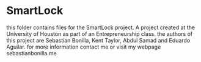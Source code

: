 # SmartLock

this folder contains files for the SmartLock project. A project created at the University of Houston as part of an Entrepreneurship class.
the authors of this project are Sebastian Bonilla, Kent Taylor, Abdul Samad and Eduardo Aguilar. for more information contact me or visit my webpage sebastianbonilla.me


